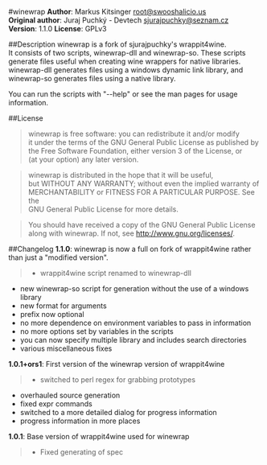 #winewrap
**Author**: Markus Kitsinger <root@swooshalicio.us>  
**Original author**: Juraj Puchký - Devtech <sjurajpuchky@seznam.cz>  
**Version**: 1.1.0
**License**: GPLv3

##Description
winewrap is a fork of sjurajpuchky's wrappit4wine.  
It consists of two scripts, winewrap-dll and winewrap-so. These scripts generate files useful when creating wine wrappers for native libraries. winewrap-dll generates files using a windows dynamic link library, and winewrap-so generates files using a native library.

You can run the scripts with "--help" or see the man pages for usage information.

##License
> winewrap is free software: you can redistribute it and/or modify  
 it under the terms of the GNU General Public License as published by  
 the Free Software Foundation, either version 3 of the License, or  
 (at your option) any later version.

> winewrap is distributed in the hope that it will be useful,  
 but WITHOUT ANY WARRANTY; without even the implied warranty of  
 MERCHANTABILITY or FITNESS FOR A PARTICULAR PURPOSE.  See the  
 GNU General Public License for more details.

> You should have received a copy of the GNU General Public License  
 along with winewrap.  If not, see <http://www.gnu.org/licenses/>.

##Changelog
**1.1.0**: winewrap is now a full on fork of wrappit4wine rather than just a "modified version".  
> * wrappit4wine script renamed to winewrap-dll
* new winewrap-so script for generation without the use of a windows library
* new format for arguments
 * prefix now optional
 * no more dependence on environment variables to pass in information
 * no more options set by variables in the scripts
 * you can now specify multiple library and includes search directories
* various miscellaneous fixes

**1.0.1+ors1**: First version of the winewrap version of wrappit4wine
> * switched to perl regex for grabbing prototypes
* overhauled source generation
* fixed expr commands
* switched to a more detailed dialog for progress information
* progress information in more places

**1.0.1**: Base version of wrappit4wine used for winewrap
> * Fixed generating of spec

